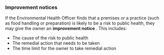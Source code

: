 ###  Improvement notices

If the Environmental Health Officer finds that a premises or a practice (such
as food handling or preparation) is likely to be a risk to public health, they
may give the owner an **improvement notice** . This includes:

  * The cause of the risk to public health 
  * The remedial action that needs to be taken 
  * The time limit for the owner to take remedial action 

